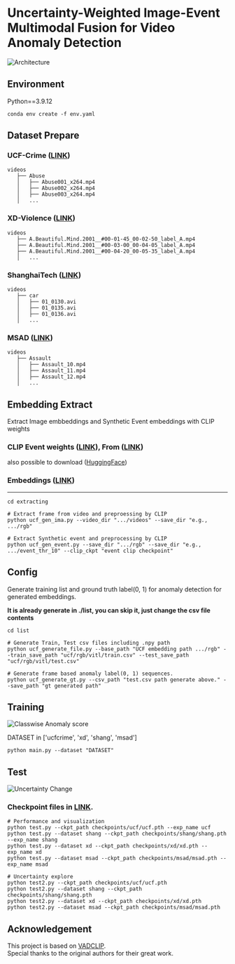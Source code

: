 # Uncertainty-Weighted Image-Event Multimodal Fusion for Video Anomaly Detection

![Architecture](figure/fig1.png)

## Environment

Python==3.9.12

    conda env create -f env.yaml


## Dataset Prepare

### UCF-Crime  ([LINK](https://www.crcv.ucf.edu/research/real-world-anomaly-detection-in-surveillance-videos/))

    videos
       ├── Abuse
       │   ├── Abuse001_x264.mp4
       │   ├── Abuse002_x264.mp4
       │   ├── Abuse003_x264.mp4
       │   ...

### XD-Violence ([LINK](https://roc-ng.github.io/XD-Violence/))

    videos
       ├── A.Beautiful.Mind.2001__#00-01-45_00-02-50_label_A.mp4
       ├── A.Beautiful.Mind.2001__#00-03-00_00-04-05_label_A.mp4
       ├── A.Beautiful.Mind.2001__#00-04-20_00-05-35_label_A.mp4
       │   ...

### ShanghaiTech ([LINK](https://svip-lab.github.io/dataset/campus_dataset.html))

    videos
       ├── car
       │   ├── 01_0130.avi
       │   ├── 01_0135.avi
       │   ├── 01_0136.avi
       │   ...

### MSAD ([LINK](https://msad-dataset.github.io/))

    videos
       ├── Assault
       │   ├── Assault_10.mp4
       │   ├── Assault_11.mp4
       │   ├── Assault_12.mp4
       │   ...


## Embedding Extract
Extract Image embbeddings and Synthetic Event embeddings with CLIP weights

### CLIP Event weights ([LINK](https://drive.google.com/drive/folders/1uPAwjgcBL-FwQjhoxmeh-1sbtkvIkRy5?usp=sharing)), From ([LINK](https://arxiv.org/abs/2412.03093)) 
also possible to download ([HuggingFace](https://huggingface.co/Eavn/event-clip))

### Embeddings ([LINK](https://drive.google.com/drive/folders/11b6tiAa8Lsbd9hvO1F1U9oEdWOGja89H?usp=sharing))

---
    cd extracting
    
    # Extract frame from video and preproessing by CLIP
    python ucf_gen_ima.py --video_dir ".../videos" --save_dir "e.g., .../rgb"
    
    # Extract Synthetic event and preprocessing by CLIP
    python ucf_gen_event.py --save_dir ".../rgb" --save_dir "e.g., .../event_thr_10" --clip_ckpt "event clip checkpoint" 

## Config 

Generate training list and ground truth label(0, 1) for anomaly detection for generated embeddings.

**It is already generate in ./list, you can skip it, just change the csv file contents**

    cd list

    # Generate Train, Test csv files including .npy path
    python ucf_generate_file.py --base_path "UCF embedding path .../rgb" --train_save_path "ucf/rgb/vitl/train.csv" --test_save_path "ucf/rgb/vitl/test.csv"

    # Generate frame based anomaly label(0, 1) sequences.
    python ucf_generate_gt.py --csv_path "test.csv path generate above." --save_path "gt generated path"

## Training
![Classwise Anomaly score](figure/fig2.png)

DATASET in ['ucfcrime', 'xd', 'shang', 'msad']

    python main.py --dataset "DATASET"


## Test
![Uncertainty Change](figure/fig3.png)

### Checkpoint files in [LINK](https://drive.google.com/drive/folders/12pf7kZuICRlgzE9WyeXrKZi_B5RLoqxh?usp=sharing).

    # Performance and visualization
    python test.py --ckpt_path checkpoints/ucf/ucf.pth --exp_name ucf
    python test.py --dataset shang --ckpt_path checkpoints/shang/shang.pth --exp_name shang
    python test.py --dataset xd --ckpt_path checkpoints/xd/xd.pth --exp_name xd
    python test.py --dataset msad --ckpt_path checkpoints/msad/msad.pth --exp_name msad

    # Uncertainty explore
    python test2.py --ckpt_path checkpoints/ucf/ucf.pth
    python test2.py --dataset shang --ckpt_path checkpoints/shang/shang.pth
    python test2.py --dataset xd --ckpt_path checkpoints/xd/xd.pth
    python test2.py --dataset msad --ckpt_path checkpoints/msad/msad.pth


## Acknowledgement

This project is based on [VADCLIP](https://github.com/nwpu-zxr/VadCLIP).  
Special thanks to the original authors for their great work.  
